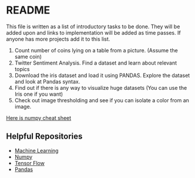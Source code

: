 # README

This file is written as a list of introductory tasks to be done. They will be added upon and links to implementation will be added as time passes. 
If anyone has more projects add it to this list.

1) Count number of coins lying on a table from a picture. (Assume the same coin)
2) Twitter Sentiment Analysis. Find a dataset and learn about relevant topics
3) Download the iris dataset and load it using PANDAS. Explore the dataset and look at Pandas syntax.
4) Find out if there is any way to visualize huge datasets (You can use the Iris one if you want)
5) Check out image thresholding and see if you can isolate a color from an image.

[Here is numpy cheat sheet](https://ipgp.github.io/scientific_python_cheat_sheet/#numpy-import-numpy-as-np)

## Helpful Repositories

* [Machine Learning](https://github.com/nishnash54/machine_learning)
* [Numpy](https://github.com/mingrammer/cs231n-numpy-tutorial)
* [Tensor Flow](https://github.com/Hvass-Labs/TensorFlow-Tutorials)
* [Pandas](https://github.com/jvns/pandas-cookbook)
